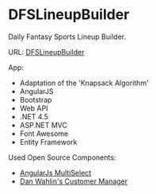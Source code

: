 # DFSLineupBuilder

Daily Fantasy Sports Lineup Builder.

URL: <a href="http://dfslinebuilder.azurewebsites.net/">DFSLineupBuilder</a>

App:
 - Adaptation of the 'Knapsack Algorithm'
 - AngularJS
 - Bootstrap
 - Web API
 - .NET 4.5
 - ASP.NET MVC
 - Font Awesome
 - Entity Framework
  
 
 Used Open Source Components:
 - <a href="http://isteven.github.io/angular-multi-select/#/main">AngularJs MultiSelect</a>
 - <a href="https://github.com/DanWahlin/CustomerManager">Dan Wahlin's Customer Manager</a>
 
